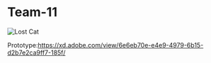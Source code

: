 # Team-11
![Lost Cat](http://www.cutestpaw.com/wp-content/uploads/2011/11/To-infinity-and-beyond.jpeg)

Prototype:https://xd.adobe.com/view/6e6eb70e-e4e9-4979-6b15-d2b7e2ca9ff7-185f/
